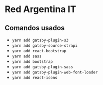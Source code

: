 # Red Argentina IT

## Comandos usados

- `yarn add gatsby-plugin-s3`
- `yarn add gatsby-source-strapi`
- `yarn add react-bootstrap`
- `yarn add sass`
- `yarn add bootstrap`
- `yarn add gatsby-plugin-sass`
- `yarn add gatsby-plugin-web-font-loader`
- `yarn add react-icons`
